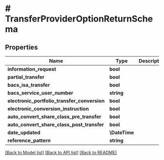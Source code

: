 # # TransferProviderOptionReturnSchema

## Properties

Name | Type | Description | Notes
------------ | ------------- | ------------- | -------------
**information_request** | **bool** |  |
**partial_transfer** | **bool** |  |
**bacs_isa_transfer** | **bool** |  |
**bacs_service_user_number** | **string** |  | [optional]
**electronic_portfolio_transfer_conversion** | **bool** |  |
**electronic_conversion_instruction** | **bool** |  |
**auto_convert_share_class_pre_transfer** | **bool** |  |
**auto_convert_share_class_post_transfer** | **bool** |  |
**date_updated** | **\DateTime** |  |
**reference_pattern** | **string** |  | [optional]

[[Back to Model list]](../../README.md#models) [[Back to API list]](../../README.md#endpoints) [[Back to README]](../../README.md)
